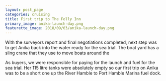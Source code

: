 ```yaml
---
layout: post_page
categories: cruising
title: First trip to The Folly Inn
primary_image: anika-launch-day.png 
featurette_image: 2018/09/03/anika-launch-day.png
---
```

With the surveyors report and final negotiations completed, next step was to
get Anika back into the water ready for the sea trial. The boat yard has a sling
crane that they use to move boats around the

As buyers, we were responsible for paying for the launch and fuel for the sea trial.
Her 115 litre tanks were absolutely empty so our first trip on Anika was to be a
short one up the River Hamble to Port Hamble Marina fuel dock.
